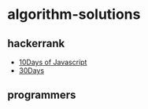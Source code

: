 # algorithm-solutions

## hackerrank
- [10Days of Javascript](/tree/master/Hackerrank/10Days%20of%20Javascript)
- [30Days](/tree/master/Hackerrank/30Days)


## programmers
